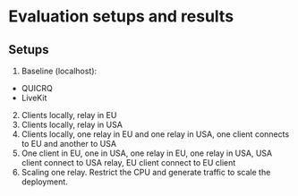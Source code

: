 # Evaluation setups and results

## Setups

1. Baseline (localhost):
  - QUICRQ
  - LiveKit
2. Clients locally, relay in EU
3. Clients locally, relay in USA
4. Clients locally, one relay in EU and one relay in USA, one client connects to EU and another to USA
5. One client in EU, one in USA, one relay in EU, one relay in USA, USA client connect to USA relay, EU client connect to EU client
6. Scaling one relay. Restrict the CPU and generate traffic to scale the deployment.